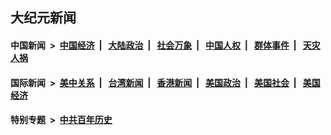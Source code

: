 ## 大纪元新闻

#### 中国新闻 &nbsp;>&nbsp; [中国经济](indexes/ncid283/README.md?09071245) &nbsp;| &nbsp; [大陆政治](indexes/ncid277/README.md?09071245) &nbsp;| &nbsp; [社会万象](indexes/ncid282/README.md?09071245) &nbsp;| &nbsp; [中国人权](indexes/ncid278/README.md?09071245) &nbsp;| &nbsp; [群体事件](indexes/ncid279/README.md?09071245) &nbsp;| &nbsp; [天灾人祸](indexes/ncid280/README.md?09071245)

#### 国际新闻 &nbsp;>&nbsp; [美中关系](indexes/nf1412576/README.md?09071245) &nbsp;| &nbsp; [台湾新闻](indexes/ncid1349361/README.md?09071245) &nbsp;| &nbsp; [香港新闻](indexes/ncid1349362/README.md?09071245) &nbsp;| &nbsp; [美国政治](indexes/ncid1078159/README.md?09071245) &nbsp;| &nbsp; [美国社会](indexes/ncid1078160/README.md?09071245) &nbsp;| &nbsp; [美国经济](indexes/ncid1078158/README.md?09071245)

#### 特别专题 &nbsp;>&nbsp; [中共百年历史](https://github.com/easy2view/epoch-special/blob/master/README.md?09071245)  
